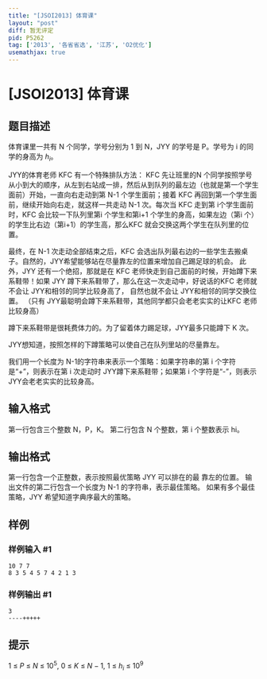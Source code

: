 ```yaml
---
title: "[JSOI2013] 体育课"
layout: "post"
diff: 暂无评定
pid: P5262
tag: ['2013', '各省省选', '江苏', 'O2优化']
usemathjax: true
---
```


# [JSOI2013] 体育课
## 题目描述

体育课里一共有 N 个同学，学号分别为 1 到 N，JYY 的学号是 P。学号为 i 的同学的身高为 $h_i$。

JYY的体育老师 KFC 有一个特殊排队方法： KFC 先让班里的N 个同学按照学号从小到大的顺序，从左到右站成一排，然后从到队列的最左边（也就是第一个学生面前）开始，一直向右走动到第 N-1 个学生面前；接着 KFC 再回到第一个学生面前，继续开始向右走，就这样一共走动 N-1 次。每次当 KFC 走到第 i个学生面前时，KFC 会比较一下队列里第i 个学生和第i+1 个学生的身高，如果左边（第i 个）的学生比右边（第i+1）的学生高，那么KFC 就会交换这两个学生在队列里的位置。

最终，在 N-1 次走动全部结束之后，KFC 会选出队列最右边的一些学生去搬桌子。自然的，JYY希望能够站在尽量靠左的位置来增加自己踢足球的机会。 此外，JYY 还有一个绝招，那就是在 KFC 老师快走到自己面前的时候，开始蹲下来系鞋带！如果 JYY 蹲下来系鞋带了，那么在这一次走动中，好说话的KFC 老师就不会让 JYY和相邻的同学比较身高了， 自然也就不会让 JYY和相邻的同学交换位置。 （只有 JYY最聪明会蹲下来系鞋带，其他同学都只会老老实实的让KFC 老师比较身高）

蹲下来系鞋带是很耗费体力的。为了留着体力踢足球，JYY最多只能蹲下 K
次。

JYY想知道，按照怎样的下蹲策略可以使自己在队列里站的尽量靠左。

我们用一个长度为 N-1的字符串来表示一个策略：如果字符串的第 i 个字符
是“+”，则表示在第 i 次走动时 JYY蹲下来系鞋带；如果第 i 个字符是“-”，则表示JYY会老老实实的比较身高。
## 输入格式

第一行包含三个整数 N，P，K。
第二行包含 N 个整数，第 i 个整数表示 hi。

## 输出格式

第一行包含一个正整数，表示按照最优策略 JYY 可以排在的最
靠左的位置。
输出文件的第二行包含一个长度为 N-1 的字符串，表示最佳策略。
如果有多个最佳策略，JYY 希望知道字典序最大的策略。
## 样例

### 样例输入 #1
```
10 7 7
8 3 5 4 5 7 4 2 1 3
```
### 样例输出 #1
```
3
----+++++
```
## 提示

$1~\leq~P~\leq~N~\leq~10^5,~0~\leq~K~\leq~N-1,~1~\leq~h_i~\leq~10^9$
